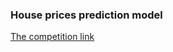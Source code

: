 ### House prices prediction model

[The competition link](https://www.kaggle.com/competitions/sberbank-russian-housing-market)